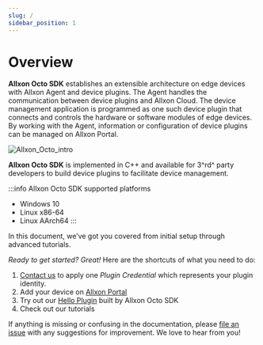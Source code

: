 ```yaml
---
slug: /
sidebar_position: 1
---
```


# Overview

**Allxon Octo SDK** establishes an extensible architecture on edge devices with Allxon Agent and device plugins. The Agent handles the communication between device plugins and Allxon Cloud. The device management application is programmed as one such device plugin that connects and controls the hardware or software modules of edge devices. By working with the Agent, information or configuration of device plugins can be managed on Allxon Portal. 

![Allxon_Octo_intro](../_img/Allxon_Octo_intro.png)

**Allxon Octo SDK** is implemented in C++ and available for 3^rd^ party developers to build device plugins to facilitate device management.

:::info Allxon Octo SDK supported platforms
- Windows 10
- Linux x86-64
- Linux AArch64
:::

In this document, we’ve got you covered from initial setup through advanced tutorials.

_Ready to get started? Great!_
Here are the shortcuts of what you need to do:
1.    [Contact us](https://www.allxon.com/contact-allxon-octo) to apply one _Plugin Credential_ which represents your plugin identity.
2.    Add your device on [Allxon Portal](https://dms.allxon.com/next/signin)
3.    Try out our [Hello Plugin](https://github.com/allxon/plugIN-hello) built by Allxon Octo SDK
4.    Check out our tutorials

If anything is missing or confusing in the documentation, please [file an issue](https://www.allxon.com/contact-allxon-octo) with any suggestions for improvement. We love to hear from you!
